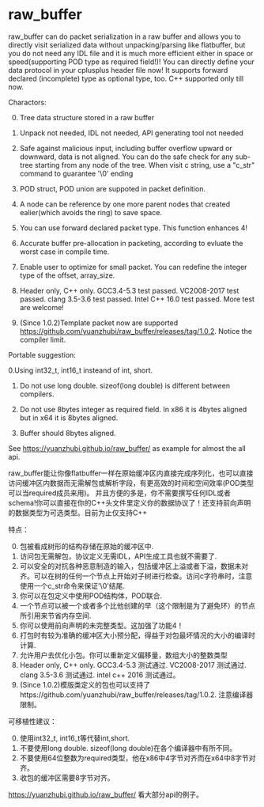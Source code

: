 # raw_buffer
raw_buffer can do packet serialization in a raw buffer and allows you to directly visit serialized data without unpacking/parsing like flatbuffer, but you do not need any IDL file and it is much more efficient
either in space or speed(supporting POD type as required field!)! You can directly define your data protocol in your cplusplus header file now! It supports forward declared (incomplete) type as optional type, too. C++ supported only till now.

Charactors:

0. Tree data structure stored in a raw buffer

1. Unpack not needed, IDL not needed, API generating tool not needed

2. Safe against malicious input, including buffer overflow upward or downward, data is not aligned. You can do the safe check for any sub-tree starting from any node of the tree. When visit c string, use a "c_str" command to guarantee '\0' ending

3. POD struct, POD union are suppoted in packet definition.

4. A node can be reference by one more parent nodes that created ealier(which avoids the ring) to save space.

5. You can use forward declared packet type. This function enhances 4!

6. Accurate buffer pre-allocation in packeting, according to evluate the worst case in compile time.

7. Enable user to optimize for small packet. You can redefine the integer type of the offset, array_size.

8. Header only, C++ only. GCC3.4-5.3 test passed. VC2008-2017 test passed. clang 3.5-3.6 test passed. Intel C++ 16.0 test passed. More test are welcome!

9. (Since 1.0.2)Template packet now are supported https://github.com/yuanzhubi/raw_buffer/releases/tag/1.0.2. Notice the compiler limit.


Portable suggestion:

0.Using int32_t, int16_t insteand of int, short.

1. Do not use long double. sizeof(long double) is different between compilers.

2. Do not use 8bytes integer as required field. In x86 it is 4bytes aligned but in x64 it is 8bytes aligned.

3. Buffer should 8bytes aligned.

See https://yuanzhubi.github.io/raw_buffer/ as example for almost the all api.


raw_buffer能让你像flatbuffer一样在原始缓冲区内直接完成序列化，也可以直接访问缓冲区内数据而无需解包或解析字段，有更高效的时间和空间效率(POD类型可以当required成员来用)。
并且方便的多是，你不需要撰写任何IDL或者schema!你可以直接在你的C++头文件里定义你的数据协议了！还支持前向声明的数据类型为可选类型。目前为止仅支持C++

特点：

0. 包被看成树形的结构存储在原始的缓冲区中.
1. 访问包无需解包，协议定义无需IDL，API生成工具也就不需要了.
2. 可以安全的对抗各种恶意制造的输入，包括缓冲区上溢或者下溢，数据未对齐。可以在树的任何一个节点上开始对子树进行检查。访问c字符串时，注意使用一个c_str命令来保证'\0'结尾.
3. 你可以在包定义中使用POD结构体，POD联合.
4. 一个节点可以被一个或者多个比他创建的早（这个限制是为了避免环）的节点所引用来节省内存空间.
5. 你可以使用前向声明的未完整类型。这加强了功能4！
6. 打包时有较为准确的缓冲区大小预分配，得益于对包最坏情况的大小的编译时计算.
7. 允许用户去优化小包。你可以重新定义偏移量，数组大小的整数类型
8. Header only, C++ only. GCC3.4-5.3 测试通过. VC2008-2017 测试通过. clang 3.5-3.6 测试通过. intel c++ 2016 测试通过。
9. (Since 1.0.2)模版类定义的包也可以支持了https://github.com/yuanzhubi/raw_buffer/releases/tag/1.0.2. 注意编译器限制。

可移植性建议：

0. 使用int32_t, int16_t等代替int,short.
1. 不要使用long double. sizeof(long double)在各个编译器中有所不同。
2. 不要使用64位整数为required类型，他在x86中4字节对齐而在x64中8字节对齐。
3. 收包的缓冲区需要8字节对齐。

https://yuanzhubi.github.io/raw_buffer/ 看大部分api的例子。
